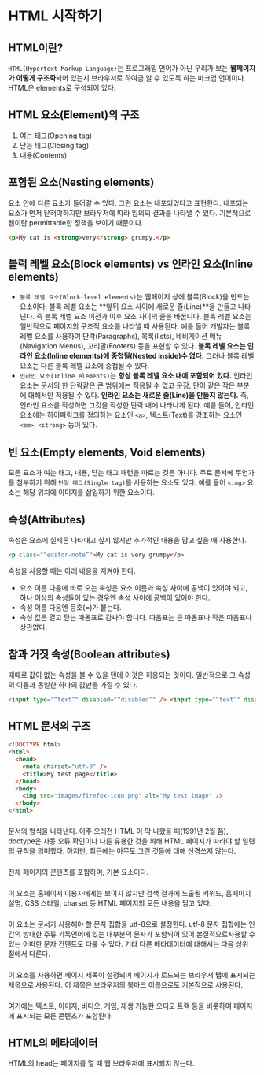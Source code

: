 # HTML 시작하기

## HTML이란?

`HTML(Hypertext Markup Language)`는 프로그래밍 언어가 아닌 우리가 보는 **웹페이지가 어떻게 구조화**되어 있는지 브라우저로 하여금 알 수 있도록 하는 마크업 언어이다. HTML은 elements로 구성되어 있다.

## HTML 요소(Element)의 구조

1. 여는 태그(Opening tag)
2. 닫는 태그(Closing tag)
3. 내용(Contents)

## 포함된 요소(Nesting elements)

요소 안에 다른 요소가 들어갈 수 있다. 그런 요소는 내포되었다고 표현한다. 내포되는 요소가 먼저 닫혀야하지만 브라우저에 따라 임의의 결과를 나타낼 수 있다. 기본적으로 웹이란 permittable한 정책을 보이기 때문이다.

```html
<p>My cat is <strong>very</strong> grumpy.</p>
```

## 블럭 레벨 요소(Block elements) vs 인라인 요소(Inline elements)

- `블록 레벨 요소(Block-level elements)`는 웹페이지 상에 블록(Block)을 만드는 요소이다. 블록 레벨 요소는 **앞뒤 요소 사이에 새로운 줄(Line)**을 만들고 나타닌다. 즉 블록 레벨 요소 이전과 이후 요소 사이의 줄을 바꿉니다. 블록 레벨 요소는 일반적으로 페이지의 구조적 요소를 나타낼 때 사용된다. 예를 들어 개발자는 블록 레벨 요소를 사용하여 단락(Paragraphs), 목록(lists), 네비게이션 메뉴(Navigation Menus), 꼬리말(Footers) 등을 표현할 수 있다. **블록 레벨 요소는 인라인 요소(Inline elements)에 중첩될(Nested inside)수 없다.** 그러나 블록 레벨 요소는 다른 블록 레벨 요소에 중첩될 수 있다.
- `인라인 요소(Inline elements)`는 **항상 블록 레벨 요소 내에 포함되어 있다.** 인라인 요소는 문서의 한 단락같은 큰 범위에는 적용될 수 없고 문장, 단어 같은 작은 부분에 대해서만 적용될 수 있다. **인라인 요소는 새로운 줄(Line)을 만들지 않는다.** 즉, 인라인 요소를 작성하면 그것을 작성한 단락 내에 나타나게 된다. 예를 들어, 인라인 요소에는 하이퍼링크를 정의하는 요소인 `<a>`, 텍스트(Text)를 강조하는 요소인 `<em>`, `<strong>` 등이 있다.

## 빈 요소(Empty elements, Void elements)

모든 요소가 여는 태그, 내용, 닫는 태그 패턴을 따르는 것은 아니다. 주로 문서에 무언가를 첨부하기 위해 `단일 태그(Single tag)`를 사용하는 요소도 있다. 예를 들어 `<img>` 요소는 해당 위치에 이미지를 삽입하기 위한 요소이다.

## 속성(Attributes)

속성은 요소에 실제론 나타내고 싶지 않지만 추가적인 내용을 담고 싶을 때 사용한다.

```html
<p class="“editor-note”">My cat is very grumpy</p>
```

속성을 사용할 때는 아래 내용을 지켜야 한다.

- 요소 이름 다음에 바로 오는 속성은 요소 이름과 속성 사이에 공백이 있어야 되고, 하나 이상의 속성들이 있는 경우엔 속성 사이에 공백이 있어야 한다.
- 속성 이름 다음엔 등호(=)가 붙는다.
- 속성 값은 열고 닫는 따옴표로 감싸야 합니다. 따옴표는 큰 따옴표나 작은 따옴표나 상관없다.

## 참과 거짓 속성(Boolean attributes)

때때로 값이 없는 속성을 볼 수 있을 텐데 이것은 허용되는 것이다. 일반적으로 그 속성의 이름과 동일한 하나의 값만을 가질 수 있다.

```html
<input type="“text”" disabled="“disabled”" /> <input type="“text”" disabled />
```

## HTML 문서의 구조

```html
<!DOCTYPE html>
<html>
  <head>
    <meta charset="utf-8" />
    <title>My test page</title>
  </head>
  <body>
    <img src="images/firefox-icon.png" alt="My test image" />
  </body>
</html>
```

### <!DOCTYPE html>

문서의 형식을 나타낸다. 아주 오래전 HTML 이 막 나왔을 때(1991년 2월 쯤), doctype은 자동 오류 확인이나 다른 유용한 것을 위해 HTML 페이지가 따라야 할 일련의 규칙을 의미했다. 하지만, 최근에는 아무도 그런 것들에 대해 신경쓰지 않는다.

### <html></html>

전체 페이지의 콘텐츠를 포함하며, 기본 요소이다.

### <head></head>

이 요소는 홈페이지 이용자에게는 보이지 않지만 검색 결과에 노출될 키워드, 홈페이지 설명, CSS 스타일, charset 등 HTML 페이지의 모든 내용을 담고 있다.

### <meta charset="utf-8">

이 요소는 문서가 사용해야 할 문자 집합을 utf-8으로 설정한다. utf-8 문자 집합에는 인간의 방대한 주류 기록언어에 있는 대부분의 문자가 포함되어 있어 본질적으로사용할 수 있는 어떠한 문자 컨텐트도 다룰 수 있다. 기타 다른 메타데이터에 대해서는 다음 상위 절에서 다룬다.

### <title></title>

이 요소를 사용하면 페이지 제목이 설정되며 페이지가 로드되는 브라우저 탭에 표시되는 제목으로 사용된다. 이 제목은 브라우저의 북마크 이름으로도 기본적으로 사용된다.

### <body></body>

여기에는 텍스트, 이미지, 비디오, 게임, 재생 가능한 오디오 트랙 등을 비롯하여 페이지에 표시되는 모든 콘텐츠가 포함된다.

## HTML의 메타데이터

HTML의 head는 페이지를 열 때 웹 브라우저에 표시되지 않는다. <title>과 같은 페이지나, CSS의 링크, 파비콘(favicon) 그리고 다른 메타데이터(작성자, 중요한 키워드와 같은 내용)을 포함한다.

### <meta> 요소

- 문서의 character 인코딩을 특정하기

```html
<meta charset="“utf-8”" />
```

- 저자와 설명을 추가
  페이지 콘텐츠 관련 키워드를 포함시키는 것은 검색엔진에서 이 페이지가 더 많이 표시될 가능성이 생기게 할 수 있다.

```html
<meta name="“author”" content="“Chris" Mills” />
<meta name="“description”" content="“The" MDN Learning Area…” />
```

- 소셜 네트워크에서 사용하는 메타데이터
  소셜 네트워크에서 더 풍부한 메타데이터를 제공하기 위해 만든 프로토콜이다.

```html
<meta property="“og:image”" content="“MDN" facebook” />
<meta name="“twitter:title”" content="“MDN" twitter” />
```

- favicon

```html
<link rel=“shortcut icon” href=“favicon.ico” type=“image/x-icon”>
```

- HTML에 CSS와 JavaScript 적용하기

```html
<link rel="“stylesheet”" href="“my-css.css”" />
<script src="“my-js.js”"></script>
```

- `<link>`는 빈요소이다.
- `<script>`는 head에 들어갈 필요가 없다. **</body> 태그의 바로 앞에** 넣어 JavaScript를 적용하기 전 모든 HTML 내용을 브라우저가 읽을 수 있도록 해야 한다.

- 문서의 기본 언어 설정
  HTML 문서는 언어가 설정되어 있으면 검색 엔진에 의해 보다 효과적으로 색인화되며, 시각 장애인이게 유용하다.

```html
<html lang="“en-US”"></html>
```

### Web Security 관련

- `Content Security Policy(CSP)`
  아래와 같은 메타 태그로 정책을 구성할 수 있다.

```html
<meta http-equiv=“Content-Security-Policy” content=“default-src” ‘self; img-src
https://*; child-src ‘none’;” />
```

`CSP`는 XSS(교차 사이트 스크립팅 ) 및 데이터 삽입 공격을 비롯한 특정 유형의 공격을 감지하고 완화하는데 도움이 되는 추가 보안 계층이다. 이러한 공격은 데이터 도난에서 사이트 변조, 맬웨어 배포에 이르기까지 모든것에 사용된다. 참고로 XSS는 공격자가 웹 사이트에 악성 클라이언트측 코드를 삽입할 수 있도록 하는 보안 악용이다. 보안 분야 온라인 커뮤니티인 `OWASP(Open Web Application Security Project)`에 따르면 XSS는 2017년 7번째로 흔한 웹 취약점이었다.

## HTML 공백

HTML 요소 내용 내에서 얼마나 많은 공백을 사용하든 HTML 파서는 코드를 렌더링할 때 각 공백 시퀀스를 단일 공백으로 줄인다. 이는 가독성을 위함이다. HTML의 중첩 요소는 **두 칸의 Indent**로 구분한다.

## Entity references(HTML 특수문자 처리)

HTML에서 `<`, `>`, `&`, `”`는 특수 문자이다. 이들은 HTML 구문의 일부이다. 이를 특수문자를 텍스트에 포함하기 위해서는 앰퍼센트(&)로 시작하고 세미콜론(;)으로 끝나는 구문 안에 Entity reference code를 넣어 처리한다.

```html
<p>In HTML, you define a paragraph using the &lt;p&gt; element.</p>
<span>Ampersand &amp;, Quotation &quot;, Space &nbsp;</span>
```

## HTML 주석

주석을 쓰려면 특수 마커 `<!—`, `—>`으로 주석을 묶는다.

```html
<p>I’m not inside a comment</p>
<!— <p>I am!</p> —>
```

# HTML fundamentals

## 제목과 단락

대부분의 구조화된 텍스트는 기사, 신문, 대학 교과서, 잡지 등 무엇을 읽든지 간에 제목과 단락으로 구성된다.

```html
<p>I am paragraph, oh yes I am.</p>
<h2>I am the title of the story.</h2>
```

## 구조화된 계층을 표현하기

`<h1>`은 이야기의 제목, `<h2>`는 각 장의 제목을 나타내고, `<h3>`는 각 장의 하위 절을 나타내고 이런 식으로 나타낸다. 구조화된 계층이 타당해 보이는 한 연관된 요소들이 정확히 무엇을 나타내는 지는 작성자에게 달려있다. 다만 다음 몇 가지의 관례를 기억하라.

- 가급적이면 페이지 당 하나의 <h1>만을 사용해야 한다. <h1>은 최상위에 있는 표제이며 나머지 다른 표제들은 계층적으로 이것 밑에 위치한다.
- 각 표제들을 계층적으로 올바른 순서로 사용해야 한다. <h3>를 하위 표제로 사용하고 그 다음 <h2>를 하위 표제의 하위로 사용하지 말라.
- 6개의 Heading을 사용할 수 있지만 꼭 필요한 것이 아니라면 **한 페이지에 3개** 이상을 사용하지 않도록 하라. 너무 많은 목차 레벨을 가진 문서는 다루기 힘들고 탐색하기 어렵다. 이러한 상황에서는 가능하다면 컨텐츠를 여러 페이지로 나누는 것이 바람직하다.

## 구조가 필요한 이유

- 웹 페이지를 보는 유저는 필요한 컨텐츠를 빠르게 훑어보는 경향이 있고 자주 `heading`만 읽기도 한다.
- 검색 엔진들은 페이지 내 `heading`을 페이지 검색 순위에 영향을 주는 중요한 키워드로 고려해 indexing한다.
- 심각한 시각 장애인들은 `heading`이 없다면 문서 전체에 대한 음성을 들어야 한다.
- 컨텐츠를 CSS로 꾸미거나, Javascript로 동작을 정의하기 위해서는 컨텐츠를 감싸는 요소가 필요하다.

## 우리는 왜 Semantic을 필요로 할까?

우리는 정확한 요소를 사용하고 있는지, 우리의 컨텐츠에 정확한 의미, 기능, 모습을 담았는지 확실히 해야한다. 이 맥락에서 요소 또한. 텍스트에 “내 페이지 최상위 heading”의 역할로 감싸는 `semantic 요소`이다.

```html
<span style=“font-size: 32px; margin: 21px 0;”>Is this a top level heading?</span>
```

컨텐츠에 추가적인 의미를 더하지 않고도 CSS를 통해 최상위 heading처럼 보이게 할 수 있다. 하지만 이는 `semantic 가치`는 없기 때문에 위에서 서술한 추가적인 이득을 얻지는 못한다. **작업에 관계있는 HTML 요소를 사용하는 것이 좋다.**

## 접근성

접근성은 가능한 한 많은 사람이 웹 사이트를 사용할 수 있도록 하는 방법으로 통상적으로 장애인 만을 대상으로 한다고 생각하지만 실제로는 모바일 장치를 사용하는 사람이나 느린 네트워크 연결을 사용하는 사람들 도 포함하고 있다. 접근성은 당연히 지켜져야 할 일이지만 일부 국가에서는 법의 일부이기도 하며, 서비스 사용이나 제품 구매가 불가능했던 사람들을 불러 모아 중요한 소비자 들로 만들 수도 있다.

## WAI-ARIA

`Web Accessibility Initiative - Accessible Rich Internet Applciation`의 줄임말로 W3C에서 작성한 사양이다. WAI-ARIA는 브라우저와 보조 기술이 인식하고 사용자에게 진행 상황을 알리는데 사용할 수 있는 의미 체계를 추가하여 이러한 문제를 해결할 수 있는 기술이다. 사양에는 세 가지 주요 기능이 정의되어 있다.

- 역할: 요소가 무엇인지를 정의한다. `role=“navigation”`
- 속성: 추가 의미나 의미를 부여하는데 사용할 수 있는 요소의 속성을 정읳나다. `aria-required=“true`
- 상태: 요소의 현재 조건을 정의하는 특수 속성이다. `aria-disabled=“true”`

## 리스트

- Unordered

```html
<ul>
  <li>milk</li>
  <li>eggs</li>
  <li>bread</li>
</ul>
```

- Ordered

```html
<ol>
  <li>milk</li>
  <li>eggs</li>
  <li>bread</li>
</ol>
```

### Nesting lists

```html
<ol>
  <li>milk</li>
  <li>eggs</li>
  <li>bread</li>
  <ul>
    <li>nesting</li>
    <li>lists</li>
  </ul>
</ol>
```

### Description lists

이 리스트의 목적은 용어 및 정의, 질문 및 답변과 같은 일련의 항목 및 관련 설명을 표시하는 것이다. 브라우저에서 제공하는 기본 스타일에 의해 정의, 답변과 같은 하위 항목에 대해서 들여쓰기가 적용된다. 하나의 `<dt>`에는 여러개의 `<dd>`가 존재할 수 있다.

```html
<dl>
  <dt>soliloquy</dt>
  <dd>In drama, where a character speakers to themselves</dd>
  <dd>in wirting, a section of content that is related to the current topic</dd>
</dl>
```

## 중요와 강조

### 중요(Emphasis)

글에서는 단어에 강세를 두기 위해 이탤릭체로 표현하는 경향이 있다.

```html
<p>I am<em>glad</em> you weren’t<em>late</em>.</p>
```

위와 같이 표현하는 경우 상대가 조금 늦게 도착한 것에 대해 비꼬거나 짜증을 표현하는 느낌이다.

### 강조(Strong importance)

중요한 단어를 강조하기 위해 글자를 두껍게 표현한다. 이런 요소는 문서를 더 유용하게 만들 뿐만 아니라 화면판독기에 인식되면 다른 톤의 목소리로 표현된다.

```html
<p>This liquid is <strong>highly toxic</strong>. You may die.</p>
```

### Italic, bold, underline…

`<b>`, `<i>`, `<u>`의 경우 브라우저에서 CSS의 지원이 형편없는 경우를 대비해 만들어졌으나 더 이상 사용해서는 안된다. 위에서 설명한 요소를 대신 사용하도록 한다.

## 인용구

`<blockquote>`, `<q>` 요소를 통해 인용구를 나타낼 수 있다. 전자는 이름에서 알 수 있을 블록요소이며, <q>는 인라인 요소이다. 브라우저 기본 스타일은 인용구를 표현할 때, 들여쓰기 된 단락으로 나타낸다. 그리고 `cite` 속성에 출처를 표기한다.

```html
<blockquote cite="“[1]" 생활코딩”>
  <p>생코생코</p>
</blockquote>
```

## 약어

머리글자 또는 약어를 나타낼 때 사용하는 요소이다. `<abbr>` 요소로 나타낼 수 있다. 용어의 전체 뜻은 마우스를 올려 놓으면 Tooltip에 표시된다. 역시나 약어를 나타내기 위한 `<acronym>` 요소가 있지만 사용중지되었으므로 `<abbr>`을 사용하자.

```html
<p>We use <abbr title="“Hypertext" Markup Language”>HTML</abbr></p>
```

## 주소와 첨자

```html
<address>Chris Mills, Manchester, The Grim North, UK</address>
<p>Caffeine’s chemical formula is C<sub>8></sub>H<sub>10</sub></p>
<p></p>
<p>If x<sup>2</sup> is 9</p>
```

## 시간과 날짜 표시

기계가 인식하기 어려운 날짜를 기계가 인식하게 하는데 유용하다.

```html
<time datetime="“2016-01-20”">20 January 2016</time>
```

## 컴퓨터 코드

`<code>`는 소스코드, `<samp>`는 컴퓨터 프로그램의 출력을 나타낸다.

```html
<code>alert(“no!”);</code>
<var>const a = 3;</var>
<samp>$ ping mozilla.org</samp>
```

### <pre> 요소

스페이스나 탭, 엔터 등이 그대로 표시되는 태그이다. 글자로 아트 등을 만들때 사용한다.

## input

### label

`<label>`은 그냥 텍스트의 표현일 뿐이지만 굳이 `<input>`과 매핑하는 이유는 label을 클릭시 input에 포커스가 가기 때문이다.

```html
<label for="“id1”">라벨</label> <input id="“id1”" type="“number”" />
```

### 속성

> readonly: 수정이 안되고 전송은 되도록 한다.
> disable: 수정이 안되고 전송도 안되도록 한다.
> autofocus: 자동으로 포커스 될지를 지정한다.
> value: 초기값을 지정한다.

## form

양식 데이터를 보낼 수 있다.

```html
<form action=“https://example.com> <form action=“/something method=“POST”>
```

- 두 번째 경우에는 상대주소를 표현한 것이다.
- https 프로토콜을 사용하는 URL을 지정하는 경우 요청은 암호화되어 안전하다. 하지만 http 프로토콜을 사용하는 경우에는 브라우저가 보안 경고를 표시한다.

## button

### 입력 유형

> submit: 양식 데이터를 서버로 보낸다.
> reset: 모든 양식 위젯을 기본값으로 재설정한다.
> button: 자동 효과는 없지만 JavaScript 코드를 사용하여 사용자가 지정할 수 있는 버튼이다.

```html
<button type=“submit”>Submit</button>
<button type=“reset”>Reset</button>
<button type=“button” onClick={()=>{}}>func</button>
```

## fieldset

요소 내부를 Grouping한다. 예를 들어 아래 코드처럼 fieldset을 비활성화하면 내부가 모두 비활성화된다.

```html
<fieldset id="“asfd”" disable>
  <p>a1</p>
  <p>b1</p>
</fieldset>
```

# 하이퍼링크 만들기

## 하이퍼링크랑 무엇인가?

`하이퍼링크`는 웹이 제공하는 가장 흥미로운 혁신 중 하나이다. **하이퍼링크는 웹이 시작된 이래 웹의 특성이었다.** 하이퍼링크는 웹을 웹 다워보이도록 만든다.

## 링크의 구조

```html
<a href=“<https://www.mozilla.org>” title=“Mozilla”>the Mozilla homepage</a>
```

- `href 속성`은 사이트의 주소가 포함된 링크를 제공한다.
- `title`은 해당 페이지에 어떤 종류의 정보가 포함되어 있는지 또는 알아야할 사항, 링크에 대한 보충할만한 유용한 정보를 포함할 때 사용한다. 이것은 마우스를 오버했을 때의 Tooltip에 대한 기능도 제공해줄 수 있다.

## 스타일

사람들은 밑줄을 하이퍼링크와 강하게 연관시킨다. 앞서 설명한 underline 요소를 주의해서 사용해야하는 이유이다.

## Block level 링크들

어떤 내용이든 link로 바꿀 수 있다. `Block level 요소` 역시 link가 될 수 있다. 예를 들어 링크로 바꾸고 싶은 이미지가 있다면 `<a>`, `</a>` 사이에 그 이미지를 넣기만 하면 된다.

```html
<a href=“<https://www.mozilla.org>” title=“Mozilla”>
	<img src=“mozilla-image.png” alt=“mozilla”>
</a>
```

## URL과 path에 대한 기본 지침

`URL(Uniform Resource Locator)`는 무언가가 웹 상의 어디에 위치하는지 결정하는 하나의 텍스트 문자열이다. URL은 파일을 찾기 위해 `path`를 사용한다. `path`는 **파일이 파일 시스템 어디에 있는지**를 구체적으로 명시한다.

## Root

Top level `index.html`을 포함하는 경로가 일반적으로 Root이다. 대부분의 웹서버는 URL에서 명시하지 않는 경우 페이지를 불러오기 위해 `index.html`과 같은 **랜딩 페이지**를 찾는다. Root는 로컬 단에서 다룰 때 전체 웹사이트가 모두 들어갈 수 있는 하나의 디렉토리이다.

## path 나타내기

`Root`를 기준으로 아래와 같이 표현할 수 있다.

```html
<a href=“contacts.html”>contacts page</a> <!— 같은 디렉토리 —>
<a href=“proejcts/index.html”>project homepage</a> <!— 하위 디렉토리로 하향 이동 —>
<a href=“../pdfs/project-brief.pdf”>project brief</a> <!— 부모 디렉토리로 상향 이동 —>
```

## 문서 조각(Document fragments)

문서 상단이 아닌 HTML 문서 내부의 `특정 부분(fragment)`에 링크할 수 있다. 만약 특정 ID에 연결하려면 URL 끝에 `해시 기호`를 포함하면 된다. 혹은 fragments를 단독으로 사용하여 동일한 문서의 다른 부분에 연결할 수 있다.

```html
<a href="“contacts.html#Mailing_address”">mailing address</a>
<a href="“#Mailing_address”">company mailing address</a>

<h2 id="“Mailing_address”">Mailing address</h2>
```

## 주의사항

- 링크 텍스트의 일부로 URL을 작성하자 말라. URL은 보기 흉하며, 화면 판독기가 글자로 URL을 읽어낼 때 이상하게 들린다.
- 링크 텍스트에 `link`, `link to`라고 쓰지말라. 그것은 단지 소음이다. 링크에는 일반적으로 다른 색상으로 스타일링되고 밑줄이 그어져 있기 때문에 사용자들은 이를 파악할 수 있다.
- 링크 라벨은 가능한 짧게 유지하자. 긴 링크는 특히 전체 내용을 읽어야하는 스크린 리더 사용자들을 짜증나게 한다.
- 가능한 상대링크를 사용하라. 우선 짧은 링크는 스캔하기 쉬우며, 브라우저가 파일을 찾는 성능에 이점이 있다.
- 비 HTML 리소스 연결 시 명확한 표식을 남겨라. PDF나 워드 문서가 다운로드 되거나 비디오, 오디오 등이 갑자기 스트리밍되면 혼란을 야기할 수 있다.

```html
<a href=“large-report.pdf”>Download the sales report (PDF, 10MB)</a>
<a href=“/video-stream/”>Watch video (stream opens in separate tab, HD quality)</a>
```

## 다운로드 연결 시 download attribute 사용

브라우저에서 열지 않고 다운로드할 리소스에 연결하는 경우 다운로드 속성을 사용하여 기본 저장 파일 이름을 제공할 수 있다.

```html
<a href=“<https://download.mozilla.org?product=firefox-39.0-SSL”> download=“firefox-39-installer.exe”>Download Firefox 39 for Windows</a>
```

## 이메일 링크

<a> 태그 안에 `mailto:` URL 스키마를 사용하여 구현할 수 있다.

```html
<a href="“<mailto:asdf@gmail.com">”>Send email</a>
```

# HTML과 디버깅

HTML은 브라우저가 구문 분석하기 전에 다른 형식으로 컴파일되지 않으며 결과를 표시한다. 해석되지도 컴파일되지도 않는다. 브라우저가 HTML을 구문 분석하는 방식은 프로그래밍 언어가 실행되는 방식보다 훨씬 `유연(**permissive**)`하다. **브라우저 자체에서 구문 분석을 하기 때문에** HTML 자체는 문법 오류가 발생하지 않으므로 **문법 오류가 있어도 페이지는 계속 표시**된다. 브라우저에는 잘못된 마크 업을 해석하는 규칙이 내장되어 있기 때문이다.

# Document and website structure

## 문서의 기본 섹션

웹페이지는 서로 많이 다르게 보일 수 있지만, 페이지가 전체화면 비디오 혹은 게임이거나 예술 프로젝트, 좋지 않은 구조를 가지고 있지 않은 이상에는 대부분 유사한 구성요소를 가지고 있다.

## header

일반적으로 큰 제목과 로고 등이 있는 큰 띠. 한 웹페이지에서 주요 정보가 있는 곳이다. `<header>` 요소를 통해 시맨틱 마크업이 가능하다.

## navigation bar

홈페이지의 메인 섹션으로 연결한다. 대부분 메뉴 버튼이나 링크, 탭으로 표현된다. 헤더와 같이 이 항목은 대부분 한 페이지로 부터 다른 페이지로 넘어가도록 구성되어 있다. 많은 웹 디자이너들은 네비게이션 바를 개별적인 구성요소로 사용하기 보다는 header bar의 일부로 다루지만 이는 필수사항이 아니다. `<nav>` 요소를 통해 시맨틱 마크업이 가능하다.

## main content

웹 페이지에서 메인 컨텐츠를 포함하고 있는 중심의 큰 부분으로, 이 부분은 각 페이지마다 다른 웹 사이트의 한 부분이다. `<main>`, `<article>`, `<section>`, `<div>` 등의 요소를 통해 시맨틱 마크업이 가능하다. 다만 `<div>`는 사용하기 너무 편리해서 너무 많이 사용하기 쉽다. 의미론적 가치가 없기 때문에 사용을 최소화할 필요가 있다.

## side bar

주변의 정보, 링크, 인용 부호, 광고 등이다. `<aside>` 요소를 통해 시맨틱 마크업이 가능하다.

## footer

페이지 바닥의 줄로 일반적으로 작은 정보, 저작권 정보 또는 연락처 등을 포함하고 있다. `<footer>` 요소를 통해 시맨틱 마크업이 가능하다.

## <br>, <hr>

`<br>`은 줄넘김, `<hr>`은 문서에 수평선을 만든다. 텍스트의 주제 변경을 나타낼 수 있다.

# Multimedia and embedding

## Images in HTML

### Alternative text

`alt` 속성은 이미지가 보여지지 않을 경우 이미지를 설명할 수 있는 글을 값으로 가진다. 이는 검색엔진이 활용할 수 있으며, 시각장애인에게 정보를 제공할 수도 있다. 장식, 내용, 링크, 텍스트 등을 값으로 넣는다.

```html
<img src=“images/dinosaur.jpg” alt=“dinosour”>
```

### Width and height

평범한 경우 이 속성들은 디스플레이에 큰 차이를 주지 않는다. 다만 이미지가 아직 로딩되지 않았을때에도 브라우저는 지정된 크기의 공간을 이미지를 위해 할당해둔다.

```html
<img src=“images/dinosaur.jpg” alt=“dinosour” width=“400” height=“300”>
```

### Title

타이틀은 검색엔진에 정보를 전달할 뿐만 아니라 Tooltip을 통해 정보를 제공한다.

```html
<img src=“images/dinosaur.jpg” alt=“dinosour” title=“A-Rex on display”>
```

## Responsive images

### 개념

- `아트 디렉션(art direction)`: 이미지의 의도가 제대로 전달되도록 기기에 따라 사진의 핵심을 확대해서 보여주거나 하는 방식을 말한다. 예를 들어 좁은 화면에서 사이트를 볼 때 이미지의 중요한 상세를 보여주는 자른 이미지를 보여주는것 등이 있다.
- `해상도 전환(resolution switching)`: 작은 모바일 화면에서 페이지에 큰 이미지를 포함해서 대역폭을 낭비하지 않도록 기기에 따라 적당한 사이즈를 제공한다.

### HTML 만으로 반응형 이미지를 만드는 방법

```html
<img
  srcset="“elva-320w.jpg"
  320w,
  elva-480w.jpg
  480w,
  elva-800w.jpg
  800w”
  size="“(max-width:320px)"
  280px,
  (max-width:
  480px)
  440px,
  800px”
  src="“elva-fairy-800w.jpg”"
/>
```

### CSS나 자바스크립트로 해결할 때의 문제점

브라우저가 페이지를 불러오기 시작할 때, 메인 파서가 CSS와 자바스크립트를 로드하고 해석하기 전에 이미지들을 다운로드하기 시작한다. 따라서 `srcset`과 같은 해결책을 구현해야 한다.

## Audio and video content

`HTML5`에서 대표적으로 추가된 요소이다. 이는 곳 **플래시와 같은 서드파티와의 결별을 의미**했다.

```html
<audio controls>
  <source src=“viper.mp3” type=“audio/mp3”> <source src=“viper.ogg”
  type=“audio/ogg”>
  <p>
    Your browser doesn’t support HTML audio. Here is a
    <a href="“viper.mp3”">link to the audio</a> instead.
  </p>
</audio>

<video
  controls
  width="“400”"
  height="“400”"
  autoplay
  loop
  muted
  poster="“poster.png”"
>
  <source src=“rabbit320.mp4” type=“video/mp4”> <source src=“rabbit320.webm”
  type=“video/webm”>
  <p>
    Your browser doesn’t support HTML video. Here is a
    <a href="“rabbit320.mp4”">link to the video</a> instead.
  </p>
</video>
```

## iframe

```html
<iframe src=“<https://developer.mozilla.org>” width=“100%” height=“500” allowfullscreen sandbox>
	<p>
		<a href=“/en-US/docs/Glossary>
			Fallback link for browsers that don’t support iframes
		</a>
	</p>
</iframe>
```

`iframe`은 보안적 위험이 존재한다. 이를 최소화하기 위해 적어도,

- https 링크를 사용한다.
- sandbox 속성을 반드시 사용한다. 모던한 브라우저에서는 도움을 준다.
- 애초에 되도록 사용하지 않는다.

## table

```html
<table>
  <tr>
    <td>Data 1</td>
    <td>Data 2</td>
  </tr>
  <tr>
    <td>Calcutta</td>
    <td>Orange</td>
  </tr>
  <tr>
    <td>Robots</td>
    <td>Jazz</td>
  </tr>
</table>
```

# Dealing with files

## 포장과 공백에 대한 여담

디렉토리와 파일의 이름을 지을 때는 **공백없이 영문 소문자**로 지어야 한다. 많은 컴퓨터, 특히 웹 서버들은 영문 대소문자를 구분하며 공백을 일관되게 처리하지 않기 때문이다. 예를 들어 어떤 시스템은 공백을 “%20”으로 대체한다. 또한 밑줄문자보다는 **대시(하이픈)**으로 단어를 구분하는 것이 좋다.

## 웹사이트의 공통적인 파일 구조

- `index.html`: 처음 웹사이트에 방문하면 사람들이 볼 수 있는 텍스트나 이미지 등을 포함하는 내용을 가진다.
- `images 디렉토리`: 사이트에서 사용할 모든 이미지를 포함한다.
- `styles 디렉토리`: 사이트에서 사용하는 모든 CSS 코드를 포함한다.
- `scripts 디렉토리`: 사이트에서 사용하는 모든 자바스크립트 코드를 포함한다.

---

[1] MDN Web Docs, [http://developer.mozilla.org/ko/docs/Learn](http://developer.mozilla.org/ko/docs/Learn)
